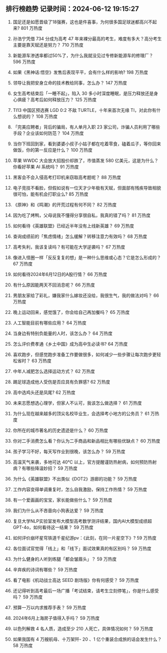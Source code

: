 
## 排行榜趋势 记录时间：2024-06-12 19:15:27
  
  1. 国足还是如愿晋级了18强赛，这也是件喜事，为何很多国足球迷都高兴不起来? 801 万热度
    
  2. 孙浩宁凭借 734 分成为高考 47 年来裸分最高的考生，难度有多大？高分考生主要是靠天赋还是努力？ 710 万热度
    
  3. 新能源车渗透率都过50%了，为什么我就没见过专修新能源车的修理厂？ 596 万热度
    
  4. 如果《黑神话:悟空》发售后表现平平，会有什么样的影响? 198 万热度
    
  5. 领导让我把安身立命的技术教给同事，怎么办？ 147 万热度
    
  6. 女生高考结束后「一睡不起」，陷入 30 多小时深度睡眠，是压力释放还是身心俱疲？高考后如何释放压力？ 125 万热度
    
  7. TI13 中国区预选赛 LGD 0:2 不敌 TURTLE，十年来首次无缘 TI，对此你有什么想说的？ 108 万热度
    
  8. 「完美应聘者」背后的骗局，有人单月入职 23 家公司，诈骗人员利用了哪些手段？企业该如何防范？ 104 万热度
    
  9. 当你下班回到家，看到婆婆小叔子小姑子都在吃着零食，磕着瓜子，等你回来做饭，你的第一反应是什么？ 100 万热度
    
  10. 苹果 WWDC 大会放大招股价却跌了，市值蒸发 580 亿美元，这是为什么？你看好苹果 AI 系统吗？ 91 万热度
    
  11. 黑客会不会入侵高考打印机来窃取高考题呢？ 88 万热度
    
  12. 电子竞技不看脸，但假如说有一位天才少年极有天赋，但面部有残疾导致相貌很可怕，能有机会打职业么? 85 万热度
    
  13. 《原神》和《鸣潮》的开荒过程有何不同？ 82 万热度
    
  14. 因为吃了烤鸭，父母说我不懂得分享很自私，我真的错了吗？ 81 万热度
    
  15. 如何看待《英雄联盟》已经近半年没有上线新英雄？ 69 万热度
    
  16. 查询成绩前的「焦虑情绪」怎么缓解？转移注意力有效吗？ 68 万热度
    
  17. 高考失利，我该复读吗？有可能在大学逆袭吗？ 67 万热度
    
  18. 像进入怪圈一样「反反复复的想」是一种什么思维或心态？它是怎么形成的？ 67 万热度
    
  19. 如何看待2024年6月12日的A股行情？ 66 万热度
    
  20. 有什么原因能两天不回消息呢？ 66 万热度
    
  21. 男朋友家给了彩礼，嫌我家什么嫁妆还没给，我很生气，我的做法对吗？ 66 万热度
    
  22. 晚上运动回来，感觉饿了，你会给自己再加餐吗？ 65 万热度
    
  23. 人工智能目前有哪些应用？ 64 万热度
    
  24. 当身边有特别负能量的人时，该怎么办？ 64 万热度
    
  25. 怎么评价费孝通《乡土中国》成为高中生必读书? 64 万热度
    
  26. 喜欢跑步，但感觉跑步准备工作要做很多，如何减少一些步骤让每次跑步更轻松省时？ 63 万热度
    
  27. 中年人减肥怎么选择运动方式？ 62 万热度
    
  28. 踢足球造成他人受伤是否应具有负罪感? 62 万热度
    
  29. 高中选鸡头还是凤尾? 62 万热度
    
  30. 未来志愿想选心理学，但家人不认可，我该怎么做选择？ 61 万热度
    
  31. 为什么现在越来越多的顶尖名校毕业生，会选择考小地方的公务员？ 61 万热度
    
  32. 你所在的城市著名的历史遗迹是什么？ 60 万热度
    
  33. 你对二手消费怎么看？你认为二手商品和新品相比有哪些优缺点？ 60 万热度
    
  34. 孩子学习不好，每天写作业到很晚，该怎么办？ 59 万热度
    
  35. 高温天气来袭，多地可达 40℃ 以上，官方提醒谨防热射病，如何预防热射病？有哪些降温妙招？ 59 万热度
    
  36. 为什么《英雄联盟》不出类似《DOT2》游廊的功能？ 59 万热度
    
  37. 工作内容变得单调重复时，怎么自我激励，保持工作热情？ 59 万热度
    
  38. 有一个爱画画的宝宝，家长能做些什么？ 59 万热度
    
  39. 我们为什么从不吝啬向小狗表达爱？ 59 万热度
    
  40. 复旦大学NLP实验室发布大模型高考数学测评结果，国内AI大模型成绩超GPT-4o，如何看待这一结果？ 59 万热度
    
  41. 如何评价崩坏星穹铁道千星纪游pv：《此刻，在同一片星空下》? 59 万热度
    
  42. 各位面试官觉得「线上」和「线下」面试效果真的有区别吗？ 59 万热度
    
  43. 为什么健身的人听到练腿「都会皱眉头」？ 59 万热度
    
  44. 辛弃疾的诗词有哪些？ 59 万热度
    
  45. 看了电影《机动战士高达 SEED 剧场版》你有何感受？ 59 万热度
    
  46. 还记得听到高考最后一场广播「考试结束，请考生立刻停笔」，你是什么感受吗？ 59 万热度
    
  47. 预算一万以内求推荐手表？ 59 万热度
    
  48. 2024年6月上海房子值得入手吗？ 59 万热度
    
  49. 以色列解救 4 名人质，造成至少 210 人死亡，具体情况如何？ 59 万热度
    
  50. 如果我国有 4 万艘航母、十万架歼- 20 、1 亿个重装合成旅的话会发生什么？ 58 万热度
    